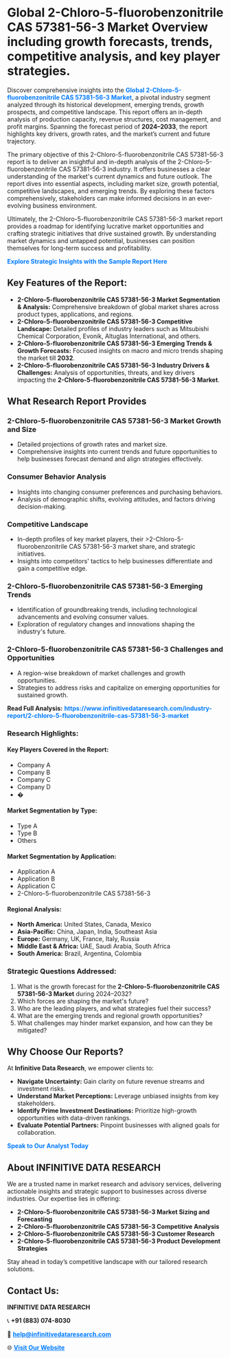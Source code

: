 <h1>Global 2-Chloro-5-fluorobenzonitrile CAS 57381-56-3 Market Overview including growth forecasts, trends, competitive analysis, and key player strategies.</h1>
<p>
Discover comprehensive insights into the 
<a href="https://www.infinitivedataresearch.com/industry-report/2-chloro-5-fluorobenzonitrile-cas-57381-56-3-market" rel="dofollow" style="color: #007BFF; text-decoration: none;"><strong>Global 2-Chloro-5-fluorobenzonitrile CAS 57381-56-3 Market</strong></a>, a pivotal industry segment analyzed through its historical development, emerging trends, growth prospects, and competitive landscape. This report offers an in-depth analysis of production capacity, revenue structures, cost management, and profit margins. Spanning the forecast period of <strong>2024–2033</strong>, the report highlights key drivers, growth rates, and the market’s current and future trajectory.
</p>
<p>
The primary objective of this 2-Chloro-5-fluorobenzonitrile CAS 57381-56-3 report is to deliver an insightful and in-depth analysis of the 2-Chloro-5-fluorobenzonitrile CAS 57381-56-3 industry. It offers businesses a clear understanding of the market's current dynamics and future outlook. The report dives into essential aspects, including market size, growth potential, competitive landscapes, and emerging trends. By exploring these factors comprehensively, stakeholders can make informed decisions in an ever-evolving business environment.
</p>
<p>
Ultimately, the 2-Chloro-5-fluorobenzonitrile CAS 57381-56-3 market report provides a roadmap for identifying lucrative market opportunities and crafting strategic initiatives that drive sustained growth. By understanding market dynamics and untapped potential, businesses can position themselves for long-term success and profitability.
</p>
<p>
<a href="https://www.infinitivedataresearch.com/request-sample/reportId=107717" style="color: #007BFF; text-decoration: none;"><strong>Explore Strategic Insights with the Sample Report Here</strong></a>
</p>

<h2>Key Features of the Report:</h2>
<ul>
<li><strong>2-Chloro-5-fluorobenzonitrile CAS 57381-56-3 Market Segmentation & Analysis:</strong> Comprehensive breakdown of global market shares across product types, applications, and regions.</li>
<li><strong>2-Chloro-5-fluorobenzonitrile CAS 57381-56-3 Competitive Landscape:</strong> Detailed profiles of industry leaders such as Mitsubishi Chemical Corporation, Evonik, Altuglas International, and others.</li>
<li><strong>2-Chloro-5-fluorobenzonitrile CAS 57381-56-3 Emerging Trends & Growth Forecasts:</strong> Focused insights on macro and micro trends shaping the market till <strong>2032</strong>.</li>
<li><strong>2-Chloro-5-fluorobenzonitrile CAS 57381-56-3 Industry Drivers & Challenges:</strong> Analysis of opportunities, threats, and key drivers impacting the <strong>2-Chloro-5-fluorobenzonitrile CAS 57381-56-3 Market</strong>.</li>
</ul>

<h2>What Research Report Provides</h2>
<h3>2-Chloro-5-fluorobenzonitrile CAS 57381-56-3 Market Growth and Size</h3>
<ul>
<li>Detailed projections of growth rates and market size.</li>
<li>Comprehensive insights into current trends and future opportunities to help businesses forecast demand and align strategies effectively.</li>
</ul>

<h3>Consumer Behavior Analysis</h3>
<ul>
<li>Insights into changing consumer preferences and purchasing behaviors.</li>
<li>Analysis of demographic shifts, evolving attitudes, and factors driving decision-making.</li>
</ul>

<h3>Competitive Landscape</h3>
<ul>
<li>In-depth profiles of key market players, their >2-Chloro-5-fluorobenzonitrile CAS 57381-56-3 market share, and strategic initiatives.</li>
<li>Insights into competitors' tactics to help businesses differentiate and gain a competitive edge.</li>
</ul>

<h3>2-Chloro-5-fluorobenzonitrile CAS 57381-56-3 Emerging Trends</h3>
<ul>
<li>Identification of groundbreaking trends, including technological advancements and evolving consumer values.</li>
<li>Exploration of regulatory changes and innovations shaping the industry's future.</li>
</ul>

<h3>2-Chloro-5-fluorobenzonitrile CAS 57381-56-3 Challenges and Opportunities</h3>
<ul>
<li>A region-wise breakdown of market challenges and growth opportunities.</li>
<li>Strategies to address risks and capitalize on emerging opportunities for sustained growth.</li>
</ul>
<p><strong>Read Full Analysis:</strong> <a href="https://www.infinitivedataresearch.com/industry-report/2-chloro-5-fluorobenzonitrile-cas-57381-56-3-market" rel="dofollow" style="color: #007BFF; text-decoration: none;"><strong>https://www.infinitivedataresearch.com/industry-report/2-chloro-5-fluorobenzonitrile-cas-57381-56-3-market</strong></a></p>
<h3>Research Highlights:</h3>
<h4>Key Players Covered in the Report:</h4>
<ul><li>Company A</li><li>Company B</li><li>Company C</li><li>Company D</li><li>�</li></ul>
<h4>Market Segmentation by Type:</h4>
<ul><li>Type A</li><li>Type B</li><li>Others</li></ul>
<h4>Market Segmentation by Application:</h4>
<ul><li>Application A</li><li>Application B</li><li>Application C</li><li>2-Chloro-5-fluorobenzonitrile CAS 57381-56-3</li></ul>

<h4>Regional Analysis:</h4>
<ul>
<li><strong>North America:</strong> United States, Canada, Mexico</li>
<li><strong>Asia-Pacific:</strong> China, Japan, India, Southeast Asia</li>
<li><strong>Europe:</strong> Germany, UK, France, Italy, Russia</li>
<li><strong>Middle East & Africa:</strong> UAE, Saudi Arabia, South Africa</li>
<li><strong>South America:</strong> Brazil, Argentina, Colombia</li>
</ul>

<h3>Strategic Questions Addressed:</h3>
<ol>
<li>What is the growth forecast for the <strong>2-Chloro-5-fluorobenzonitrile CAS 57381-56-3 Market</strong> during 2024–2032?</li>
<li>Which forces are shaping the market's future?</li>
<li>Who are the leading players, and what strategies fuel their success?</li>
<li>What are the emerging trends and regional growth opportunities?</li>
<li>What challenges may hinder market expansion, and how can they be mitigated?</li>
</ol>

<h2>Why Choose Our Reports?</h2>
<p>At <strong>Infinitive Data Research</strong>, we empower clients to:</p>
<ul>
<li><strong>Navigate Uncertainty:</strong> Gain clarity on future revenue streams and investment risks.</li>
<li><strong>Understand Market Perceptions:</strong> Leverage unbiased insights from key stakeholders.</li>
<li><strong>Identify Prime Investment Destinations:</strong> Prioritize high-growth opportunities with data-driven rankings.</li>
<li><strong>Evaluate Potential Partners:</strong> Pinpoint businesses with aligned goals for collaboration.</li>
</ul>
<p><a href="https://www.infinitivedataresearch.com/industry-report/2-chloro-5-fluorobenzonitrile-cas-57381-56-3-market" rel="dofollow" style="color: #007BFF; text-decoration: none;"><strong>Speak to Our Analyst Today</strong></a></p>

<h2>About INFINITIVE DATA RESEARCH</h2>
<p>We are a trusted name in market research and advisory services, delivering actionable insights and strategic support to businesses across diverse industries. Our expertise lies in offering:</p>
<ul>
<li><strong>2-Chloro-5-fluorobenzonitrile CAS 57381-56-3 Market Sizing and Forecasting</strong></li>
<li><strong>2-Chloro-5-fluorobenzonitrile CAS 57381-56-3 Competitive Analysis</strong></li>
<li><strong>2-Chloro-5-fluorobenzonitrile CAS 57381-56-3 Customer Research</strong></li>
<li><strong>2-Chloro-5-fluorobenzonitrile CAS 57381-56-3 Product Development Strategies</strong></li>
</ul>
<p>Stay ahead in today’s competitive landscape with our tailored research solutions.</p>

<h2>Contact Us:</h2>
<p><strong>INFINITIVE DATA RESEARCH</strong></p>
<p>📞 <strong>+91 (883) 074-8030</strong></p>
<p>📧 <strong><a href="mailto:help@infinitivedataresearch.com" style="color: #007BFF;">help@infinitivedataresearch.com</a></strong></p>
<p>🌐 <strong><a href="https://www.infinitivedataresearch.com" rel="dofollow" style="color: #007BFF;">Visit Our Website</a></strong></p>